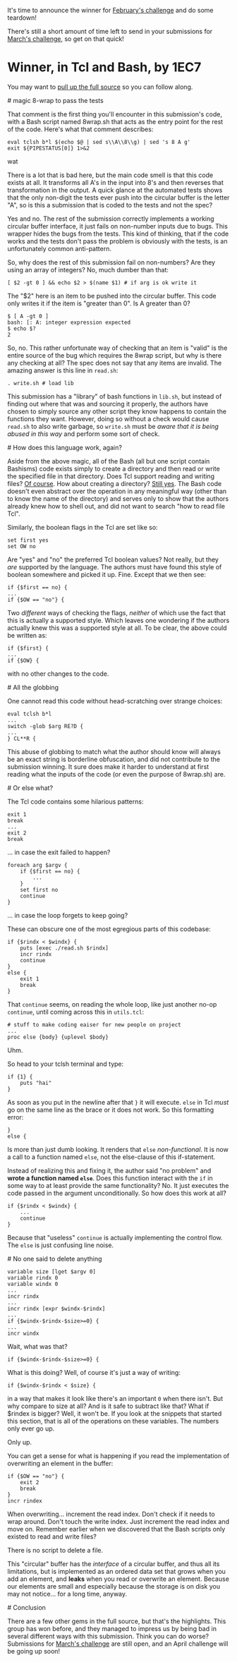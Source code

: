 It's time to announce the winner for [February's challenge](<%= @items['/articles/2019032 Circular Buffer/index.*'].path %>) and do some teardown!

There's still a short amount of time left to send in your submissions for [March's challenge](<%= @items['/articles/2019060 Diamond/index.*'].path %>), so get on that quick!

# Winner, in Tcl and Bash, by 1EC7

You may want to [pull up the full source](https://snark.badcode.rocks/archives/2019-March/000028.html) so you can follow along.

<section markdown="1">
# magic 8-wrap to pass the tests

That comment is the first thing you'll encounter in this submission's code, with a Bash script named 8wrap.sh that acts as the entry point for the rest of the code.  Here's what that comment describes:

	eval tclsh b*l $(echo $@ | sed s\\A\\8\\g) | sed 's 8 A g'
	exit ${PIPESTATUS[0]} 1>&2

wat

There is a lot that is bad here, but the main code smell is that this code exists at all.  It transforms all A's in the input into 8's and then reverses that transformation in the output.  A quick glance at the automated tests shows that the only non-digit the tests ever push into the circular buffer is the letter "A", so is this a submission that is coded to the tests and not the spec?

Yes and no.  The rest of the submission correctly implements a working circular buffer interface, it just fails on non-number inputs due to bugs.  This wrapper hides the bugs from the tests.  This kind of thinking, that if the code works and the tests don't pass the problem is obviously with the tests, is an unfortunately common anti-pattern.

So, why does the rest of this submission fail on non-numbers?  Are they using an array of integers?  No, much dumber than that:

	[ $2 -gt 0 ] && echo $2 > $(name $1) # if arg is ok write it

The "$2" here is an item to be pushed into the circular buffer.  This code only writes it if the item is "greater than 0".  Is A greater than 0?

	$ [ A -gt 0 ]
	bash: [: A: integer expression expected
	$ echo $?
	2

So, no.  This rather unfortunate way of checking that an item is "valid" is the entire source of the bug which requires the 8wrap script, but why is there any checking at all?  The spec does not say that any items are invalid.  The amazing answer is this line in `read.sh`:

	. write.sh # load lib

This submission has a "library" of bash functions in `lib.sh`, but instead of finding out where that was and sourcing it properly, the authors have chosen to simply source any other script they know happens to contain the functions they want.  However, doing so without a check would cause `read.sh` to also write garbage, so `write.sh` must be *aware that it is being abused in this way* and perform some sort of check.
</section>

<section markdown="1">
# How does this language work, again?

Aside from the above magic, all of the Bash (all but one script contain Bashisms) code exists simply to create a directory and then read or write the specified file in that directory.  Does Tcl support reading and writing files?  <a href="https://www.tcl.tk/man/tcl8.5/tutorial/Tcl24.html">Of course</a>.  How about creating a directory?  <a href="https://www.tcl.tk/man/tcl8.4/TclCmd/file.htm#M22">Still yes</a>.  The Bash code doesn't even abstract over the operation in any meaningful way (other than to know the name of the directory) and serves only to show that the authors already knew how to shell out, and did not want to search "how to read file Tcl".

Similarly, the boolean flags in the Tcl are set like so:

	set first yes
	set OW no

Are "yes" and "no" the preferred Tcl boolean values?  Not really, but they *are* supported by the language.  The authors must have found this style of boolean somewhere and picked it up.  Fine.  Except that we then see:

	if {$first == no} {
	...
	if {$OW == "no"} {

Two *different* ways of checking the flags, *neither* of which use the fact that this is actually a supported style.  Which leaves one wondering if the authors actually knew this was a supported style at all.  To be clear, the above could be written as:

	if {$first} {
	...
	if {$OW} {

with no other changes to the code.
</section>

<section markdown="1">
# All the globbing

One cannot read this code without head-scratching over strange choices:

	eval tclsh b*l
	...
	switch -glob $arg RE?D {
	...
	} CL**R {

This abuse of globbing to match what the author should know will always be an exact string is borderline obfuscation, and did not contribute to the submission winning.  It sure does make it harder to understand at first reading what the inputs of the code (or even the purpose of 8wrap.sh) are.
</section>

<section markdown="1">
# Or else what?

The Tcl code contains some hilarious patterns:

	exit 1
	break
	...
	exit 2
	break

... in case the exit failed to happen?

	foreach arg $argv {
		if {$first == no} {
			...
		}
		set first no
		continue
	}

... in case the loop forgets to keep going?

These can obscure one of the most egregious parts of this codebase:

	if {$rindx < $windx} {
		puts [exec ./read.sh $rindx]
		incr rindx
		continue
	}
	else {
		exit 1
		break
	}

That `continue` seems, on reading the whole loop, like just another no-op `continue`, until coming across this in `utils.tcl`:

	# stuff to make coding eaiser for new people on project
	...
	proc else {body} {uplevel $body}

Uhm.

So head to your tclsh terminal and type:

	if {1} {
		puts "hai"
	}

As soon as you put in the newline after that `}` it will execute.  `else` in Tcl *must* go on the same line as the brace or it does not work.  So this formatting error:

	}
	else {

Is more than just dumb looking.  It renders that `else` *non-functional*.  It is now a call to a function named `else`, not the else-clause of this if-statement.

Instead of realizing this and fixing it, the author said "no problem" and **wrote a function named `else`**.  Does this function interact with the `if` in some way to at least provide the same functionality?  No.  It just executes the code passed in the argument unconditionally.  So how does this work at all?

	if {$rindx < $windx} {
		...
		continue
	}

Because that "useless" `continue` is actually implementing the control flow.  The `else` is just confusing line noise.
</section>

<section markdown="1">
# No one said to delete anything

	variable size [lget $argv 0]
	variable rindx 0
	variable windx 0
	...
	incr rindx
	...
	incr rindx [expr $windx-$rindx]
	...
	if {$windx-$rindx-$size>=0} {
	...
	incr windx

Wait, what was that?

	if {$windx-$rindx-$size>=0} {

What is this doing?  Well, of course it's just a way of writing:

	if {$windx-$rindx < $size} {

in a way that makes it look like there's an important `0` when there isn't.  But why compare to size at all?  And is it safe to subtract like that?  What if $rindex is bigger?  Well, it won't be.  If you look at the snippets that started this section, that is all of the operations on these variables.  The numbers only ever go up.

Only up.

You can get a sense for what is happening if you read the implementation of overwriting an element in the buffer:

	if {$OW == "no"} {
		exit 2
		break
	}
	incr rindex

When overwriting... increment the read index.  Don't check if it needs to wrap around.  Don't touch the write index.  Just increment the read index and move on.  Remember earlier when we discovered that the Bash scripts only existed to read and write files?

There is no script to delete a file.

This "circular" buffer has the *interface* of a circular buffer, and thus all its limitations, but is implemented as an ordered data set that grows when you add an element, and **leaks** when you read or overwrite an element.  Because our elements are small and especially because the storage is on disk you may not notice... for a long time, anyway.
</section>

<section markdown="1">
# Conclusion

There are a few other gems in the full source, but that's the highlights.  This group has won before, and they managed to impress us by being bad in several different ways with this submission.  Think you can do worse?  Submissions for [March's challenge](<%= @items['/articles/2019060 Diamond/index.*'].path %>) are still open, and an April challenge will be going up soon!
</section>
